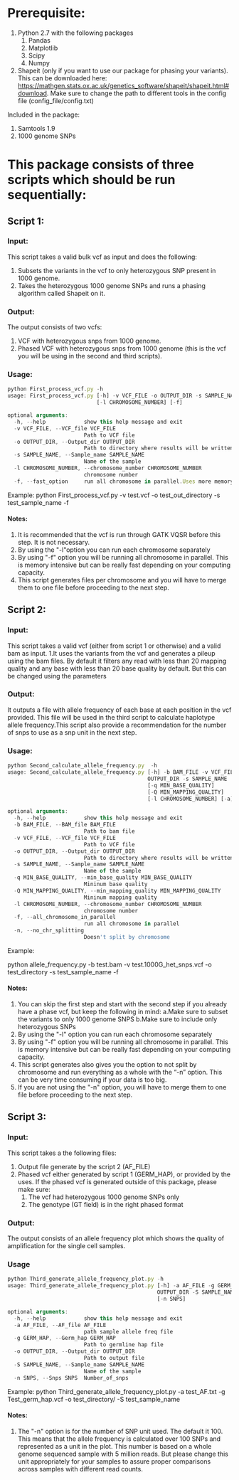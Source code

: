 # **Prerequisite:**
1. Python 2.7 with the following packages
	1. Pandas
	1. Matplotlib
	1. Scipy
	1. Numpy
1. Shapeit (only if you want to use our package for phasing your variants). This can be downloaded here: https://mathgen.stats.ox.ac.uk/genetics_software/shapeit/shapeit.html#download. Make sure to change the path to different tools in the config file (config_file/config.txt)

Included in the package:
1. Samtools 1.9
1. 1000 genome SNPs 

# **This package consists of three scripts which should be run sequentially:**

## **Script 1:**
### Input:
This script takes a valid bulk vcf as input and does the following:
1. Subsets the variants in the vcf to only heterozygous SNP present in 1000 genome.
1. Takes the heterozygous 1000 genome SNPs and runs a phasing algorithm called Shapeit on it.

### Output:
The output consists of two vcfs:
1. VCF with heterozygous snps from 1000 genome.
1. Phased VCF with heterozygous snps from 1000 genome (this is the vcf you will be using in the second and third scripts).
### Usage:
```javascript
python First_process_vcf.py -h
usage: First_process_vcf.py [-h] -v VCF_FILE -o OUTPUT_DIR -s SAMPLE_NAME
                            [-l CHROMOSOME_NUMBER] [-f]

optional arguments:
  -h, --help            show this help message and exit
  -v VCF_FILE, --VCF_file VCF_FILE
                        Path to VCF file
  -o OUTPUT_DIR, --Output_dir OUTPUT_DIR
                        Path to directory where results will be written
  -s SAMPLE_NAME, --Sample_name SAMPLE_NAME
                        Name of the sample
  -l CHROMOSOME_NUMBER, --chromosome_number CHROMOSOME_NUMBER
                        chromosome number
  -f, --fast_option     run all chromosome in parallel.Uses more memory
```
Example:
python First_process_vcf.py -v test.vcf -o test_out_directory -s test_sample_name -f

#### Notes:
1. It is recommended that the vcf is run through GATK VQSR before this step. It is not necessary.
1. By using the "-l"option you can run each chromosome separately
1. By using "-f" option you will be running all chromosome in parallel. This is memory intensive but can be really fast depending on your computing capacity.
1. This script generates files per chromosome and you will have to merge them to one file before proceeding to the next step.

## **Script 2:**
### Input: 
This script takes a valid vcf (either from script 1 or otherwise) and a valid bam as input.
1.It uses the variants from the vcf and generates a pileup using the bam files. By default it filters any read with less than 20 mapping quality and any base with less than 20 base quality by default. But this can be changed using the parameters

### Output: 
It outputs a file with allele frequency of each base at each position in the vcf provided. This file will be used in the third script to calculate haplotype allele frequency.This script also provide a recommendation for the number of snps to use as a snp unit in the next step.
### Usage:
```javascript
python Second_calculate_allele_frequency.py  -h
usage: Second_calculate_allele_frequency.py [-h] -b BAM_FILE -v VCF_FILE -o
                                            OUTPUT_DIR -s SAMPLE_NAME
                                            [-q MIN_BASE_QUALITY]
                                            [-Q MIN_MAPPING_QUALITY]
                                            [-l CHROMOSOME_NUMBER] [-a] [-n]

optional arguments:
  -h, --help            show this help message and exit
  -b BAM_FILE, --BAM_file BAM_FILE
                        Path to bam file
  -v VCF_FILE, --VCF_file VCF_FILE
                        Path to VCF file
  -o OUTPUT_DIR, --Output_dir OUTPUT_DIR
                        Path to directory where results will be written
  -s SAMPLE_NAME, --Sample_name SAMPLE_NAME
                        Name of the sample
  -q MIN_BASE_QUALITY, --min_base_quality MIN_BASE_QUALITY
                        Mininum base quality
  -Q MIN_MAPPING_QUALITY, --min_mapping_quality MIN_MAPPING_QUALITY
                        Mininum mapping quality
  -l CHROMOSOME_NUMBER, --chromosome_number CHROMOSOME_NUMBER
                        chromosome number
  -f, --all_chromosome_in_parallel
                        run all chromosome in parallel
  -n, --no_chr_splitting
                        Doesn't split by chromosome
```
Example:

python allele_frequency.py -b test.bam -v test.1000G_het_snps.vcf -o test_directory -s test_sample_name -f

#### Notes:
1. You can skip the first step and start with the second step if you already have a phase vcf, but keep the following in mind:
	a.Make sure to subset the variants to only 1000 genome SNPS
	b.Make sure to include only heterozygous SNPs
1. By using the "-l"  option you can run each chromosome separately
1. By using "-f" option you will be running all chromosome in parallel. This is memory intensive but can be really fast depending on your computing capacity.
1. This script generates also gives you the option to not split by chromosome and run everything as a whole with the “-n” option. This can be very time consuming if your data is too big.
1. If you are not using the "-n" option, you will have to merge them to one file before proceeding to the next step.

## **Script 3:**
### Input: 
This script takes a the following files:
1. Output file generate by the script 2 (AF_FILE)
1. Phased vcf either generated by script 1 (GERM_HAP), or provided by the uses. If the phased vcf is generated outside of this package, please make sure:
	1. The vcf had heterozygous 1000 genome SNPs only
	1. The genotype (GT field) is in the right phased format

### Output: 
The output consists of an allele frequency plot which shows the quality of amplification for the single cell samples.
### Usage
```javascript
python Third_generate_allele_frequency_plot.py -h
usage: Third_generate_allele_frequency_plot.py [-h] -a AF_FILE -g GERM_HAP -o
                                               OUTPUT_DIR -S SAMPLE_NAME
                                               [-n SNPS]

optional arguments:
  -h, --help            show this help message and exit
  -a AF_FILE, --AF_file AF_FILE
                        path sample allele freq file
  -g GERM_HAP, --Germ_hap GERM_HAP
                        Path to germline hap file
  -o OUTPUT_DIR, --Output_dir OUTPUT_DIR
                        Path to output file
  -S SAMPLE_NAME, --Sample_name SAMPLE_NAME
                        Name of the sample
  -n SNPS, --Snps SNPS  Number_of_snps
```
Example:
python Third_generate_allele_frequency_plot.py -a test_AF.txt -g Test_germ_hap.vcf -o test_directory/ -S test_sample_name

#### Notes:
1. The "-n" option is for the number of SNP unit used. The default it 100. This means that the allele frequency is calculated over 100 SNPs and represented as a unit in the plot. This number is based on a whole genome sequenced sample with 5 million reads. But please change this unit appropriately for your samples to assure proper comparisons across samples with different read counts.

